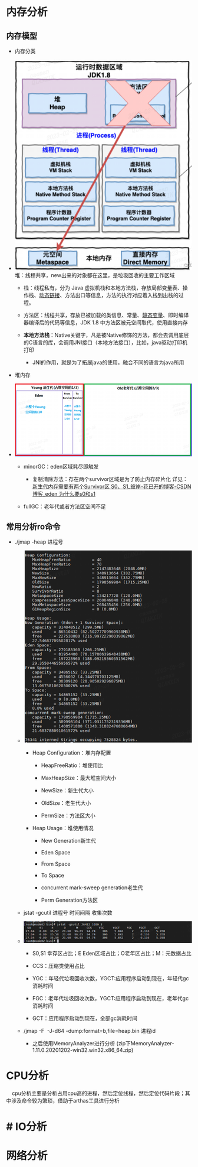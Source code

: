 # 内存分析

## 内存模型

- 内存分类

- ![](../image/xingnengfenxi/2023-02-28-16-07-14-image.png)堆：线程共享，new出来的对象都在这里，是垃圾回收的主要工作区域
  
  - 栈：线程私有，分为 Java 虚拟机栈和本地方法栈，存放局部变量表、操作栈、[动态链接](https://so.csdn.net/so/search?q=%E5%8A%A8%E6%80%81%E9%93%BE%E6%8E%A5&spm=1001.2101.3001.7020)、方法出口等信息，方法的执行对应着入栈到出栈的过程。
  
  - 方法区：线程共享，存放已被加载的类信息、常量、[静态变量](https://so.csdn.net/so/search?q=%E9%9D%99%E6%80%81%E5%8F%98%E9%87%8F&spm=1001.2101.3001.7020)、即时编译器编译后的代码等信息，JDK 1.8 中方法区被元空间取代，使用直接内存
  
  - **本地方法栈**：Native关键字，凡是被Native修饰的方法，都会去调用底层的C语言的库，会调用JNI接口（本地方法接口），比如，java驱动打印机打印
    
    - JNI的作用，就是为了拓展java的使用，融合不同的语言为java所用

- 堆内存

- ![](../image/xingnengfenxi/2023-02-28-16-12-00-image.png)
  
  - minorGC：eden区域耗尽即触发
    
    - 复制清除方法：存在两个survivor区域是为了防止内存碎片化 详见：[新生代内存需要有两个Survivor区 S0、S1_彼岸-花已开的博客-CSDN博客_eden 为什么要s0和s1](https://blog.csdn.net/szw906689771/article/details/111588722)
  
  - fullGC：老年代或者方法区空间不足

## 常用分析ro命令

- ./jmap -heap 进程号
  
  - ![](../image/xingnengfenxi/2023-02-28-15-53-43-image.png)
    
    - Heap Configuration：堆内存配置
      
      - HeapFreeRatio：堆使用比
      
      - MaxHeapSize：最大堆空间大小
      
      - NewSize：新生代大小
      
      - OldSize：老生代大小
      
      - PermSize：方法区大小
    
    - Heap Usage：堆使用情况
      
      - New Generation新生代
      
      - Eden Space
      
      - From Space
      
      - To Space
      
      - concurrent mark-sweep generation老生代
      
      - Perm Generation方法区
  
  - jstat -gcutil 进程号 时间间隔 收集次数
  
  - ![](../image/xingnengfenxi/2023-02-28-16-28-48-image.png)
    
    - S0,S1 幸存区占比；E Eden区域占比；O老年区占比；M：元数据占比
    
    - CCS：压缩类使用占比
    
    - YGC：年轻代垃圾回收次数，YGCT:应用程序启动到现在，年轻代gc消耗时间
    
    - FGC：老年代垃圾回收次数，YGCT:应用程序启动到现在，老年代gc消耗时间
    
    - GCT：应用程序启动到现在，全部gc消耗时间
  
  - /jmap -F  -J-d64 -dump:format=b,file=heap.bin 进程id
    
    - 之后使用MemoryAnalyzer进行分析 (zip下MemoryAnalyzer-1.11.0.20201202-win32.win32.x86_64.zip)

# CPU分析

    cpu分析主要是分析占用cpu高的进程，然后定位线程，然后定位代码片段；其中涉及命令较为繁琐，借助于arthas工具进行分析

# # IO分析

# 网络分析

